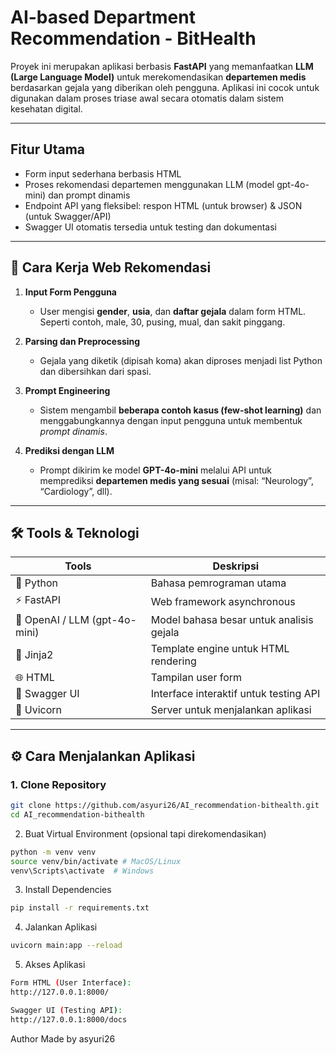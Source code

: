 # AI-based Department Recommendation - BitHealth

Proyek ini merupakan aplikasi berbasis **FastAPI** yang memanfaatkan **LLM (Large Language Model)** untuk merekomendasikan **departemen medis** berdasarkan gejala yang diberikan oleh pengguna. Aplikasi ini cocok untuk digunakan dalam proses triase awal secara otomatis dalam sistem kesehatan digital.

---

## Fitur Utama

- Form input sederhana berbasis HTML
- Proses rekomendasi departemen menggunakan LLM (model gpt-4o-mini) dan prompt dinamis 
- Endpoint API yang fleksibel: respon HTML (untuk browser) & JSON (untuk Swagger/API)
- Swagger UI otomatis tersedia untuk testing dan dokumentasi

---

## 🧠 Cara Kerja Web Rekomendasi

1. **Input Form Pengguna**
   - User mengisi **gender**, **usia**, dan **daftar gejala** dalam form HTML. Seperti contoh, male, 30, pusing, mual, dan sakit pinggang.

2. **Parsing dan Preprocessing**
   - Gejala yang diketik (dipisah koma) akan diproses menjadi list Python dan dibersihkan dari spasi.

3. **Prompt Engineering**
   - Sistem mengambil **beberapa contoh kasus (few-shot learning)** dan menggabungkannya dengan input pengguna untuk membentuk *prompt dinamis*.

4. **Prediksi dengan LLM**
   - Prompt dikirim ke model **GPT-4o-mini** melalui API untuk memprediksi **departemen medis yang sesuai** (misal: “Neurology”, “Cardiology”, dll).

---

## 🛠 Tools & Teknologi

| Tools            | Deskripsi                                |
|------------------|--------------------------------------------|
| 🐍 Python        | Bahasa pemrograman utama                  |
| ⚡ FastAPI       | Web framework asynchronous                |
| 🔮 OpenAI / LLM (gpt-4o-mini)   | Model bahasa besar untuk analisis gejala |
| 🧾 Jinja2        | Template engine untuk HTML rendering      |
| 🌐 HTML          | Tampilan user form                        |
| 🧪 Swagger UI    | Interface interaktif untuk testing API    |
| 🚀 Uvicorn       | Server untuk menjalankan aplikasi    |

---

## ⚙️ Cara Menjalankan Aplikasi

### 1. Clone Repository

```bash
git clone https://github.com/asyuri26/AI_recommendation-bithealth.git
cd AI_recommendation-bithealth
```

2. Buat Virtual Environment (opsional tapi direkomendasikan)
```bash
python -m venv venv
source venv/bin/activate # MacOS/Linux
venv\Scripts\activate  # Windows
```

3. Install Dependencies
```bash
pip install -r requirements.txt
```

4. Jalankan Aplikasi
```bash
uvicorn main:app --reload
```

5. Akses Aplikasi
``` bash
Form HTML (User Interface):
http://127.0.0.1:8000/

Swagger UI (Testing API):
http://127.0.0.1:8000/docs
```

Author
Made by asyuri26
